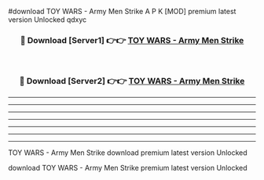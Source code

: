 #download TOY WARS - Army Men Strike A P K [MOD] premium latest version Unlocked qdxyc 



<div align="center">
<h3>🔴 Download [Server1] 👉👉 <a href="https://apkdownload3.web.app/">TOY WARS - Army Men Strike</a></h3><br>

<h3>🔴 Download [Server2] 👉👉 <a href="https://apkdownload3.web.app/">TOY WARS - Army Men Strike</a></h3>
</div>





----------------------------------------------------------

----------------------------------------------------------

----------------------------------------------------------

----------------------------------------------------------

----------------------------------------------------------

----------------------------------------------------------

----------------------------------------------------------

TOY WARS - Army Men Strike download premium latest version Unlocked

download TOY WARS - Army Men Strike premium latest version Unlocked
